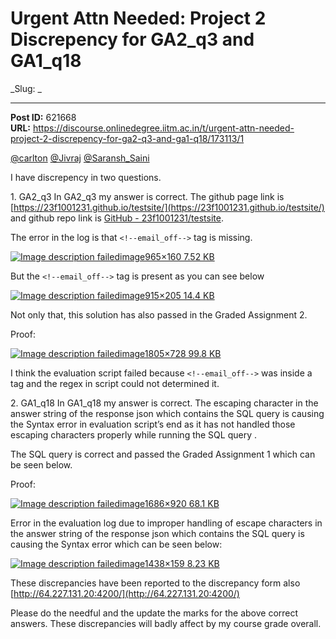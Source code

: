 # Urgent Attn Needed: Project 2 Discrepency for GA2_q3 and GA1_q18
_Slug: _

---
**Post ID:** 621668  
**URL:** https://discourse.onlinedegree.iitm.ac.in/t/urgent-attn-needed-project-2-discrepency-for-ga2-q3-and-ga1-q18/173113/1  

[@carlton](/u/carlton) [@Jivraj](/u/jivraj) [@Saransh_Saini](/u/saransh_saini)


I have discrepency in two questions.


[](#p-621668-h-1-ga2_q3-1)1. GA2_q3
In GA2_q3 my answer is correct. The github page link is [https://23f1001231.github.io/testsite/](https://23f1001231.github.io/testsite/) and github repo link is [GitHub - 23f1001231/testsite](https://github.com/23f1001231/testsite).


The error in the log is that `<!--email_off-->` tag is missing.


[![Image description failed](https://europe1.discourse-cdn.com/flex013/uploads/iitm/original/3X/8/3/8377bbe918707bf3c306dc456301b60748cb3ee0.png)image965×160 7.52 KB](https://europe1.discourse-cdn.com/flex013/uploads/iitm/original/3X/8/3/8377bbe918707bf3c306dc456301b60748cb3ee0.png)


But  the `<!--email_off-->` tag is present as you can see below


[![Image description failed](https://europe1.discourse-cdn.com/flex013/uploads/iitm/optimized/3X/8/2/82128d8e10a7c90eac338770680339e467b4ff37_2_690x154.png)image915×205 14.4 KB](https://europe1.discourse-cdn.com/flex013/uploads/iitm/original/3X/8/2/82128d8e10a7c90eac338770680339e467b4ff37.png)


Not only that, this solution has also passed in the Graded Assignment 2.


Proof:


[![Image description failed](https://europe1.discourse-cdn.com/flex013/uploads/iitm/optimized/3X/0/0/0081bc0b8fe1a584be6ad3dc2982e7db95a136ec_2_690x278.png)image1805×728 99.8 KB](https://europe1.discourse-cdn.com/flex013/uploads/iitm/original/3X/0/0/0081bc0b8fe1a584be6ad3dc2982e7db95a136ec.png)


I think the evaluation script failed because `<!--email_off-->` was inside a tag and the regex in script could not determined it.


[](#p-621668-h-2-ga1_q18-2)2. GA1_q18
In GA1_q18 my answer is correct. The escaping character in the answer string of the response json which contains the SQL query  is causing the Syntax error in evaluation script’s end as it has not handled those escaping characters properly while running the SQL query .


The SQL query is correct and passed the Graded Assignment 1 which can be seen below.


Proof:


[![Image description failed](https://europe1.discourse-cdn.com/flex013/uploads/iitm/optimized/3X/9/c/9c618fd3f8cd0f9fbc4992316d653a6b3828b745_2_690x376.png)image1686×920 68.1 KB](https://europe1.discourse-cdn.com/flex013/uploads/iitm/original/3X/9/c/9c618fd3f8cd0f9fbc4992316d653a6b3828b745.png)


Error in the evaluation log due to improper handling of escape characters in the answer string of the response json which contains the SQL query is causing the Syntax error which can be seen below:


[![Image description failed](https://europe1.discourse-cdn.com/flex013/uploads/iitm/optimized/3X/9/e/9ec078accbbdffcb012d67d7f7284455dc219f66_2_690x76.png)image1438×159 8.23 KB](https://europe1.discourse-cdn.com/flex013/uploads/iitm/original/3X/9/e/9ec078accbbdffcb012d67d7f7284455dc219f66.png)


These discrepancies have been reported to the discrepancy form also [http://64.227.131.20:4200/](http://64.227.131.20:4200/)


Please do the needful and the update the marks for the above correct answers. These discrepancies will badly affect by my course grade overall.

